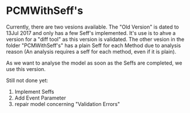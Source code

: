 # PCMWithSeff's

Currently, there are two vesions available. The "Old Version" is dated to 13Jul 2017 and only has a few Seff's implemented. It's use is to ahve a version for a "diff tool" as this version is validated. The other vesion in the folder "PCMWithSeff's" has a plain Seff for each Method due to analysis reason (An analysis requires a seff for each method, even if it is plain). 

As we want to analyse the model as soon as the Seffs are completed, we use this version.

Still not done yet:

1. Implement Seffs
2. Add Event Parameter
3. repair model concerning "Validation Errors"

